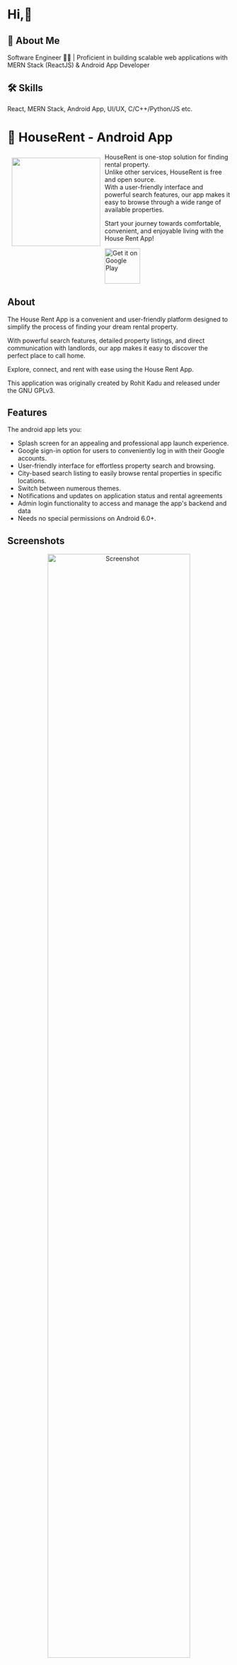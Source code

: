 # Hi,👋

## 🚀 About Me
Software Engineer 👨‍💻 | Proficient in building scalable web applications with MERN Stack (ReactJS) & Android App Developer

## 🛠 Skills
React, MERN Stack, Android App, UI/UX, C/C++/Python/JS etc.

# 🏡 HouseRent - Android App

<img src="https://raw.githubusercontent.com/rohitkadu/House-Rent-App---Rohit-K/master/app/src/main/ic_launcher-playstore.png?token=GHSAT0AAAAAACCIVNSE4VY7EQJWKW4JOWMQZCWDZHA" align="left"
width="200" hspace="10" vspace="10">

HouseRent is  one-stop solution for finding rental property.  
Unlike other services, HouseRent is free and open source.  
With a user-friendly interface and powerful search features, our app makes it easy to browse through a wide range of available properties. 

Start your journey towards comfortable, convenient, and enjoyable living with the House Rent App!
<p align="left">
<a href="https://github.com/rohitkadu/House-Rent-App---Rohit-K/blob/master/output/houserent-app-rohit.apk">
    <img alt="Get it on Google Play"
        height="80"
        src="https://play.google.com/intl/en_us/badges/images/generic/en_badge_web_generic.png" />
</a>  
</p>

## About

The House Rent App is a convenient and user-friendly platform designed to simplify the process of finding your dream rental property.

With powerful search features, detailed property listings, and direct communication with landlords, our app makes it easy to discover the perfect place to call home.

Explore, connect, and rent with ease using the House Rent App.

This application was originally created by Rohit Kadu and released under the GNU GPLv3.

## Features

The android app lets you:
- Splash screen for an appealing and professional app launch experience.
- Google sign-in option for users to conveniently log in with their Google accounts.
- User-friendly interface for effortless property search and browsing.
- City-based search listing to easily browse rental properties in specific locations.
- Switch between numerous themes.
- Notifications and updates on application status and rental agreements
- Admin login functionality to access and manage the app's backend and data
- Needs no special permissions on Android 6.0+.


## Screenshots
<div align="center">
  <img src="https://github.com/rohitkadu/House-Rent-App---Rohit-K/blob/master/output/houserent-splash-screen.png" width="80%" alt="Screenshot">
</div>
<p>&nbsp;</p>

<div align="center">
  <img src="https://github.com/rohitkadu/House-Rent-App---Rohit-K/blob/master/output/multi-screen-mockups-houserent.png" width="80%" alt="Screenshot">
</div>
<p>&nbsp;</p>

<img src="https://github.com/rohitkadu/House-Rent-App---Rohit-K/blob/master/output/major-screens-houserent.png" width="100%" alt="Screenshot">

# Technologies Used
This project utilizes the following technologies:

<img src="https://upload.wikimedia.org/wikipedia/en/thumb/3/30/Java_programming_language_logo.svg/64px-Java_programming_language_logo.svg.png" alt="Java" width="64px">

<img src="https://firebase.google.com/downloads/brand-guidelines/PNG/logo-vertical.png" alt="Firebase" width="64px">

<img src="https://developer.android.com/studio/images/studio-icon-preview.svg" alt="Android Studio" width="64px">


## Permissions

On Android versions prior to Android 6.0, HouseRent App requires the following permissions:
- Full Network Access.
- View Network Connections.
- Run at startup.
- Read and write access to external storage.

The "Run at startup" permission is only used if Auto-Sync feature is enabled and is not utilised otherwise. The network access permissions are made use of for downloading content. The external storage permission is used to cache article images for viewing offline.

## Contributing

HouseRent app is a free and open source project developed by me. Any contributions are welcome. Here are a few ways you can help:
 * [Report bugs and make suggestions.](https://github.com/rohitkadu/House-Rent-App---Rohit-K/issues)
 * Write some code. Please follow the code style used in the project to make a review process faster.

## Authors

- [@rohitkadu](https://www.github.com/rohitkadu)


## Support

For support, email rohitkadufreelance@gmail.com


## License

This application is released under GNU GPLv3 (see [LICENSE](LICENSE)).
Some of the used libraries are released under different licenses.
